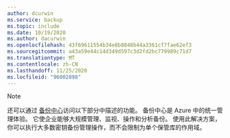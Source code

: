 ```yaml
---
author: dcurwin
ms.service: backup
ms.topic: include
ms.date: 10/19/2020
ms.author: dacurwin
ms.openlocfilehash: 43f69611554b34e8b8848b44a3361cf7fae62ef3
ms.sourcegitcommit: a43a59e44c14d349d597c3d2fd2bc779989c71d7
ms.translationtype: MT
ms.contentlocale: zh-CN
ms.lasthandoff: 11/25/2020
ms.locfileid: "96002898"
---
```

> [!NOTE]
> 还可以通过 [备份中心](../articles/backup/backup-center-overview.md)访问以下部分中描述的功能。 备份中心是 Azure 中的统一管理体验。 它使企业能够大规模管理、监视、操作和分析备份。 使用此解决方案，你可以执行大多数密钥备份管理操作，而不会限制为单个保管库的作用域。